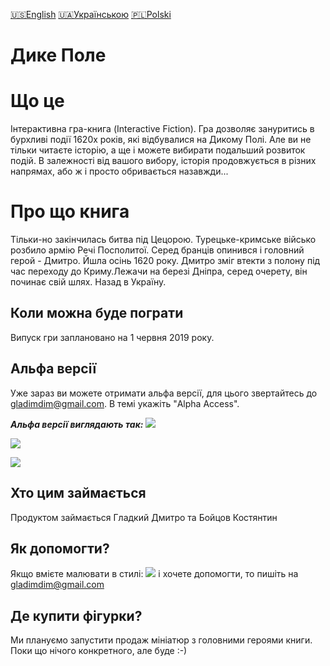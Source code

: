 [🇺🇸English](index_en.md)
[🇺🇦Українською](index.md)
[🇵🇱Polski](index_pl.md)

# Дике Полe
# Що це

Інтерактивна гра-книга (Interactive Fiction). Гра дозволяє зануритись в бурхливі події 1620х років, які відбувалися на Дикому Полі. Але ви не тільки читаєте історію, а ще і можете вибирати подальший розвиток подій. В залежності від вашого вибору, історія продовжується в різних напрямах, або ж і просто обривається назавжди...

# Про що книга

Тільки-но закінчилась битва під Цецорою. Турецьке-кримське військо розбило армію Речі Посполитої. Серед бранців опинився і головний герой - Дмитро. Йшла осінь 1620 року. Дмитро зміг втекти з полону під час переходу до Криму.Лежачи на березі Дніпра, серед очерету, він починає свій шлях. Назад в Україну.

## Коли можна буде пограти

Випуск гри заплановано на 1 червня 2019 року.

## Альфа версії

Уже зараз ви можете отримати альфа версії, для цього звертайтесь до gladimdim@gmail.com. В темі укажіть "Alpha Access".

***Альфа версії виглядають так:***
![](images/screenshot_landing.jpg)

![](images/screenshot_story_list.jpg)

![](images/screenshot_0.jpg)

## Хто цим займається

Продуктом займається Гладкий Дмитро та Бойцов Костянтин

## Як допомогти?

Якщо вмієте малювати в стилі: ![](vesterfeld_example.jpg) і хочете допомогти, то пишіть на gladimdim@gmail.com

## Де купити фігурки?

Ми плануємо запустити продаж мініатюр з головними героями книги. Поки що нічого конкретного, але буде :-)

